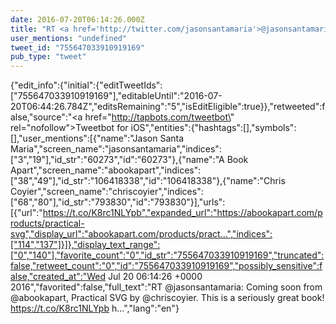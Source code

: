 ```yaml
---
date: 2016-07-20T06:14:26.000Z
title: "RT <a href='http://twitter.com/jasonsantamaria'>@jasonsantamaria</a>: Coming soon from <a href='http://twitter.com/abookapart'>@abookapart</a>, Practical SVG by <a href='http://twitter.com/chriscoyier'>@chriscoyier</a>. This is a seriously great book! https://t.co/K8rc1NLYpb h…″"
user_mentions: "undefined"
tweet_id: "755647033910919169"
pub_type: "tweet"
---
```

{"edit_info":{"initial":{"editTweetIds":["755647033910919169"],"editableUntil":"2016-07-20T06:44:26.784Z","editsRemaining":"5","isEditEligible":true}},"retweeted":false,"source":"<a href=\"http://tapbots.com/tweetbot\" rel=\"nofollow\">Tweetbot for iΟS</a>","entities":{"hashtags":[],"symbols":[],"user_mentions":[{"name":"Jason Santa Maria","screen_name":"jasonsantamaria","indices":["3","19"],"id_str":"60273","id":"60273"},{"name":"A Book Apart","screen_name":"abookapart","indices":["38","49"],"id_str":"106418338","id":"106418338"},{"name":"Chris Coyier","screen_name":"chriscoyier","indices":["68","80"],"id_str":"793830","id":"793830"}],"urls":[{"url":"https://t.co/K8rc1NLYpb","expanded_url":"https://abookapart.com/products/practical-svg","display_url":"abookapart.com/products/pract…","indices":["114","137"]}]},"display_text_range":["0","140"],"favorite_count":"0","id_str":"755647033910919169","truncated":false,"retweet_count":"0","id":"755647033910919169","possibly_sensitive":false,"created_at":"Wed Jul 20 06:14:26 +0000 2016","favorited":false,"full_text":"RT @jasonsantamaria: Coming soon from @abookapart, Practical SVG by @chriscoyier. This is a seriously great book! https://t.co/K8rc1NLYpb h…","lang":"en"}
